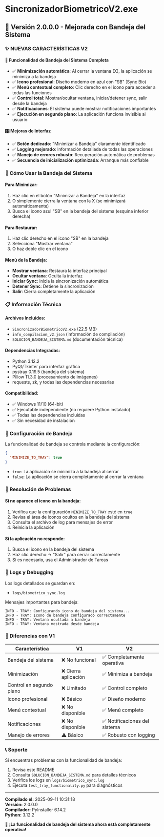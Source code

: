# SincronizadorBiometricoV2.exe

## 📱 Versión 2.0.0.0 - Mejorada con Bandeja del Sistema

### ✨ **NUEVAS CARACTERÍSTICAS V2**

#### 🔧 **Funcionalidad de Bandeja del Sistema Completa**
- ✅ **Minimización automática**: Al cerrar la ventana (X), la aplicación se minimiza a la bandeja
- ✅ **Icono profesional**: Diseño moderno en azul con "SB" (Sync Bio)
- ✅ **Menú contextual completo**: Clic derecho en el icono para acceder a todas las funciones
- ✅ **Control total**: Mostrar/ocultar ventana, iniciar/detener sync, salir desde la bandeja
- ✅ **Notificaciones**: El sistema puede mostrar notificaciones importantes
- ✅ **Ejecución en segundo plano**: La aplicación funciona invisible al usuario

#### 🎛️ **Mejoras de Interfaz**
- ✅ **Botón dedicado**: "Minimizar a Bandeja" claramente identificado
- ✅ **Logging mejorado**: Información detallada de todas las operaciones
- ✅ **Manejo de errores robusto**: Recuperación automática de problemas
- ✅ **Secuencia de inicialización optimizada**: Arranque más confiable

### 🚀 **Cómo Usar la Bandeja del Sistema**

#### **Para Minimizar:**
1. Haz clic en el botón "Minimizar a Bandeja" en la interfaz
2. O simplemente cierra la ventana con la X (se minimizará automáticamente)
3. Busca el icono azul "SB" en la bandeja del sistema (esquina inferior derecha)

#### **Para Restaurar:**
1. Haz clic derecho en el icono "SB" en la bandeja
2. Selecciona "Mostrar ventana"
3. O haz doble clic en el icono

#### **Menú de la Bandeja:**
- **Mostrar ventana**: Restaura la interfaz principal
- **Ocultar ventana**: Oculta la interfaz
- **Iniciar Sync**: Inicia la sincronización automática
- **Detener Sync**: Detiene la sincronización
- **Salir**: Cierra completamente la aplicación

### 📋 **Información Técnica**

#### **Archivos Incluidos:**
- `SincronizadorBiometricoV2.exe` (22.5 MB)
- `info_compilacion_v2.json` (información de compilación)
- `SOLUCION_BANDEJA_SISTEMA.md` (documentación técnica)

#### **Dependencias Integradas:**
- Python 3.12.2
- PyQt/Tkinter para interfaz gráfica
- pystray 0.19.5 (bandeja del sistema)
- Pillow 11.3.0 (procesamiento de imágenes)
- requests, zk, y todas las dependencias necesarias

#### **Compatibilidad:**
- ✅ Windows 11/10 (64-bit)
- ✅ Ejecutable independiente (no requiere Python instalado)
- ✅ Todas las dependencias incluidas
- ✅ Sin necesidad de instalación

### 🔧 **Configuración de Bandeja**

La funcionalidad de bandeja se controla mediante la configuración:
```json
{
  "MINIMIZE_TO_TRAY": true
}
```

- `true`: La aplicación se minimiza a la bandeja al cerrar
- `false`: La aplicación se cierra completamente al cerrar la ventana

### 🐛 **Resolución de Problemas**

#### **Si no aparece el icono en la bandeja:**
1. Verifica que la configuración `MINIMIZE_TO_TRAY` esté en `true`
2. Revisa el área de iconos ocultos en la bandeja del sistema
3. Consulta el archivo de log para mensajes de error
4. Reinicia la aplicación

#### **Si la aplicación no responde:**
1. Busca el icono en la bandeja del sistema
2. Haz clic derecho → "Salir" para cerrar correctamente
3. Si es necesario, usa el Administrador de Tareas

### 📝 **Logs y Debugging**

Los logs detallados se guardan en:
- `logs/biometrico_sync.log`

Mensajes importantes para bandeja:
```
INFO - TRAY: Configurando icono de bandeja del sistema...
INFO - TRAY: Icono de bandeja configurado correctamente
INFO - TRAY: Ventana ocultada a bandeja
INFO - TRAY: Ventana mostrada desde bandeja
```

### 🔄 **Diferencias con V1**

| Característica | V1 | V2 |
|---|---|---|
| Bandeja del sistema | ❌ No funcional | ✅ Completamente operativa |
| Minimización | ❌ Cierra aplicación | ✅ Minimiza a bandeja |
| Control en segundo plano | ❌ Limitado | ✅ Control completo |
| Icono profesional | ❌ Básico | ✅ Diseño moderno |
| Menú contextual | ❌ No disponible | ✅ Menú completo |
| Notificaciones | ❌ No disponible | ✅ Notificaciones del sistema |
| Manejo de errores | ⚠️ Básico | ✅ Robusto con logging |

### 📞 **Soporte**

Si encuentras problemas con la funcionalidad de bandeja:
1. Revisa este README
2. Consulta `SOLUCION_BANDEJA_SISTEMA.md` para detalles técnicos
3. Verifica los logs en `logs/biometrico_sync.log`
4. Ejecuta `test_tray_functionality.py` para diagnósticos

---

**Compilado el:** 2025-09-11 10:31:18  
**Versión:** 2.0.0.0  
**Compilador:** PyInstaller 6.14.2  
**Python:** 3.12.2  

🎉 **¡La funcionalidad de bandeja del sistema ahora está completamente operativa!**
